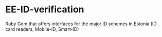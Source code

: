 # EE-ID-verification
Ruby Gem that offers interfaces for the major ID schemes in Estonia (ID card readers, Mobile-ID, Smart-ID)
